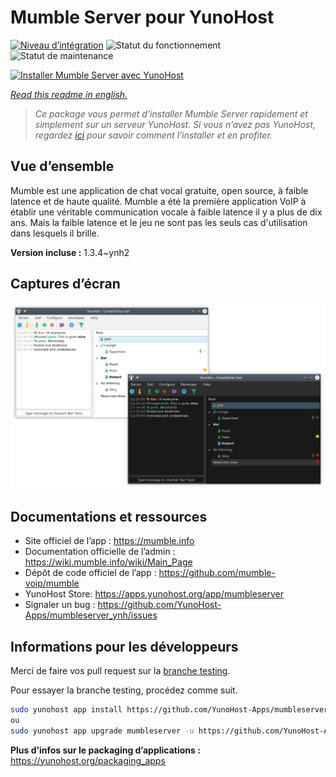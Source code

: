 <!--
N.B.: This README was automatically generated by https://github.com/YunoHost/apps/tree/master/tools/README-generator
It shall NOT be edited by hand.
-->

# Mumble Server pour YunoHost

[![Niveau d’intégration](https://dash.yunohost.org/integration/mumbleserver.svg)](https://dash.yunohost.org/appci/app/mumbleserver) ![Statut du fonctionnement](https://ci-apps.yunohost.org/ci/badges/mumbleserver.status.svg) ![Statut de maintenance](https://ci-apps.yunohost.org/ci/badges/mumbleserver.maintain.svg)

[![Installer Mumble Server avec YunoHost](https://install-app.yunohost.org/install-with-yunohost.svg)](https://install-app.yunohost.org/?app=mumbleserver)

*[Read this readme in english.](./README.md)*

> *Ce package vous permet d’installer Mumble Server rapidement et simplement sur un serveur YunoHost.
Si vous n’avez pas YunoHost, regardez [ici](https://yunohost.org/#/install) pour savoir comment l’installer et en profiter.*

## Vue d’ensemble

Mumble est une application de chat vocal gratuite, open source, à faible latence et de haute qualité. Mumble a été la première application VoIP à établir une véritable communication vocale à faible latence il y a plus de dix ans. Mais la faible latence et le jeu ne sont pas les seuls cas d'utilisation dans lesquels il brille.

**Version incluse :** 1.3.4~ynh2

## Captures d’écran

![Capture d’écran de Mumble Server](./doc/screenshots/Mumble.png)

## Documentations et ressources

* Site officiel de l’app : <https://mumble.info>
* Documentation officielle de l’admin : <https://wiki.mumble.info/wiki/Main_Page>
* Dépôt de code officiel de l’app : <https://github.com/mumble-voip/mumble>
* YunoHost Store: <https://apps.yunohost.org/app/mumbleserver>
* Signaler un bug : <https://github.com/YunoHost-Apps/mumbleserver_ynh/issues>

## Informations pour les développeurs

Merci de faire vos pull request sur la [branche testing](https://github.com/YunoHost-Apps/mumbleserver_ynh/tree/testing).

Pour essayer la branche testing, procédez comme suit.

``` bash
sudo yunohost app install https://github.com/YunoHost-Apps/mumbleserver_ynh/tree/testing --debug
ou
sudo yunohost app upgrade mumbleserver -u https://github.com/YunoHost-Apps/mumbleserver_ynh/tree/testing --debug
```

**Plus d’infos sur le packaging d’applications :** <https://yunohost.org/packaging_apps>